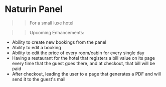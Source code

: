 # Naturin Panel

> > For a small luxe hotel

> > Upcoming Enhancements:

- Ability to create new bookings from the panel
- Ability to edit a booking
- Ability to edit the price of every room/cabin for every single day
- Having a restaurant for the hotel that registers a bill value on its page every time that the guest goes there, and at checkout, that bill will be paid
- After checkout, leading the user to a page that generates a PDF and will send it to the guest's mail

